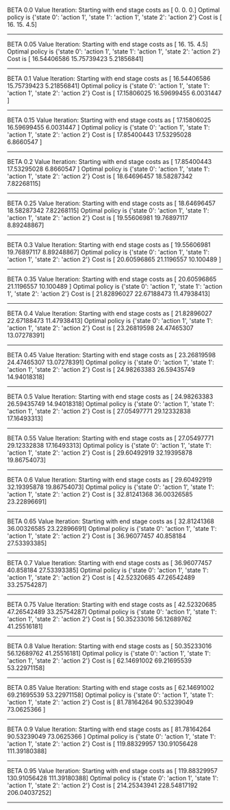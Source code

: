 BETA 0.0
 Value Iteration: Starting with end stage costs as [ 0.  0.  0.]
Optimal policy is 
{'state 0': 'action 1', 'state 1': 'action 1', 'state 2': 'action 2'}
Cost is [ 16.   15.    4.5]


 ------------ 


BETA 0.05
 Value Iteration: Starting with end stage costs as [ 16.   15.    4.5]
Optimal policy is 
{'state 0': 'action 1', 'state 1': 'action 1', 'state 2': 'action 2'}
Cost is [ 16.54406586  15.75739423   5.21856841]


 ------------ 


BETA 0.1
 Value Iteration: Starting with end stage costs as [ 16.54406586  15.75739423   5.21856841]
Optimal policy is 
{'state 0': 'action 1', 'state 1': 'action 1', 'state 2': 'action 2'}
Cost is [ 17.15806025  16.59699455   6.0031447 ]


 ------------ 


BETA 0.15
 Value Iteration: Starting with end stage costs as [ 17.15806025  16.59699455   6.0031447 ]
Optimal policy is 
{'state 0': 'action 1', 'state 1': 'action 1', 'state 2': 'action 2'}
Cost is [ 17.85400443  17.53295028   6.8660547 ]


 ------------ 


BETA 0.2
 Value Iteration: Starting with end stage costs as [ 17.85400443  17.53295028   6.8660547 ]
Optimal policy is 
{'state 0': 'action 1', 'state 1': 'action 1', 'state 2': 'action 2'}
Cost is [ 18.64696457  18.58287342   7.82268115]


 ------------ 


BETA 0.25
 Value Iteration: Starting with end stage costs as [ 18.64696457  18.58287342   7.82268115]
Optimal policy is 
{'state 0': 'action 1', 'state 1': 'action 1', 'state 2': 'action 2'}
Cost is [ 19.55606981  19.76897117   8.89248867]


 ------------ 


BETA 0.3
 Value Iteration: Starting with end stage costs as [ 19.55606981  19.76897117   8.89248867]
Optimal policy is 
{'state 0': 'action 1', 'state 1': 'action 1', 'state 2': 'action 2'}
Cost is [ 20.60596865  21.1196557   10.100489  ]


 ------------ 


BETA 0.35
 Value Iteration: Starting with end stage costs as [ 20.60596865  21.1196557   10.100489  ]
Optimal policy is 
{'state 0': 'action 1', 'state 1': 'action 1', 'state 2': 'action 2'}
Cost is [ 21.82896027  22.67188473  11.47938413]


 ------------ 


BETA 0.4
 Value Iteration: Starting with end stage costs as [ 21.82896027  22.67188473  11.47938413]
Optimal policy is 
{'state 0': 'action 1', 'state 1': 'action 1', 'state 2': 'action 2'}
Cost is [ 23.26819598  24.47465307  13.07278391]


 ------------ 


BETA 0.45
 Value Iteration: Starting with end stage costs as [ 23.26819598  24.47465307  13.07278391]
Optimal policy is 
{'state 0': 'action 1', 'state 1': 'action 1', 'state 2': 'action 2'}
Cost is [ 24.98263383  26.59435749  14.94018318]


 ------------ 


BETA 0.5
 Value Iteration: Starting with end stage costs as [ 24.98263383  26.59435749  14.94018318]
Optimal policy is 
{'state 0': 'action 1', 'state 1': 'action 1', 'state 2': 'action 2'}
Cost is [ 27.05497771  29.12332838  17.16493313]


 ------------ 


BETA 0.55
 Value Iteration: Starting with end stage costs as [ 27.05497771  29.12332838  17.16493313]
Optimal policy is 
{'state 0': 'action 1', 'state 1': 'action 1', 'state 2': 'action 2'}
Cost is [ 29.60492919  32.19395878  19.86754073]


 ------------ 


BETA 0.6
 Value Iteration: Starting with end stage costs as [ 29.60492919  32.19395878  19.86754073]
Optimal policy is 
{'state 0': 'action 1', 'state 1': 'action 1', 'state 2': 'action 2'}
Cost is [ 32.81241368  36.00326585  23.22896691]


 ------------ 


BETA 0.65
 Value Iteration: Starting with end stage costs as [ 32.81241368  36.00326585  23.22896691]
Optimal policy is 
{'state 0': 'action 1', 'state 1': 'action 1', 'state 2': 'action 2'}
Cost is [ 36.96077457  40.858184    27.53393385]


 ------------ 


BETA 0.7
 Value Iteration: Starting with end stage costs as [ 36.96077457  40.858184    27.53393385]
Optimal policy is 
{'state 0': 'action 1', 'state 1': 'action 1', 'state 2': 'action 2'}
Cost is [ 42.52320685  47.26542489  33.25754287]


 ------------ 


BETA 0.75
 Value Iteration: Starting with end stage costs as [ 42.52320685  47.26542489  33.25754287]
Optimal policy is 
{'state 0': 'action 1', 'state 1': 'action 1', 'state 2': 'action 2'}
Cost is [ 50.35233016  56.12689762  41.25516181]


 ------------ 


BETA 0.8
 Value Iteration: Starting with end stage costs as [ 50.35233016  56.12689762  41.25516181]
Optimal policy is 
{'state 0': 'action 1', 'state 1': 'action 1', 'state 2': 'action 2'}
Cost is [ 62.14691002  69.21695539  53.22971158]


 ------------ 


BETA 0.85
 Value Iteration: Starting with end stage costs as [ 62.14691002  69.21695539  53.22971158]
Optimal policy is 
{'state 0': 'action 1', 'state 1': 'action 1', 'state 2': 'action 2'}
Cost is [ 81.78164264  90.53239049  73.0625366 ]


 ------------ 


BETA 0.9
 Value Iteration: Starting with end stage costs as [ 81.78164264  90.53239049  73.0625366 ]
Optimal policy is 
{'state 0': 'action 1', 'state 1': 'action 1', 'state 2': 'action 2'}
Cost is [ 119.88329957  130.91056428  111.39180388]


 ------------ 


BETA 0.95
 Value Iteration: Starting with end stage costs as [ 119.88329957  130.91056428  111.39180388]
Optimal policy is 
{'state 0': 'action 1', 'state 1': 'action 1', 'state 2': 'action 2'}
Cost is [ 214.25343941  228.54817192  206.04037252]


 ------------ 


